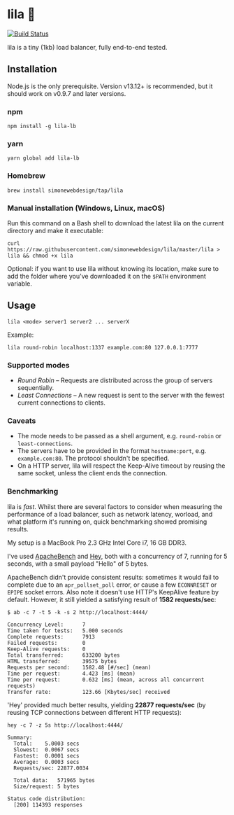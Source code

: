 # lila 🌺

[![Build Status](https://api.travis-ci.org/simonewebdesign/lila.svg?branch=master)](https://travis-ci.org/simonewebdesign/lila)

lila is a tiny (1kb) load balancer, fully end-to-end tested.

## Installation

Node.js is the only prerequisite. Version v13.12+ is recommended, but it should work on v0.9.7 and later versions.

### npm

    npm install -g lila-lb

### yarn

    yarn global add lila-lb

### Homebrew

    brew install simonewebdesign/tap/lila

### Manual installation (Windows, Linux, macOS)

Run this command on a Bash shell to download the latest lila on the current directory and make it executable:

    curl https://raw.githubusercontent.com/simonewebdesign/lila/master/lila > lila && chmod +x lila

Optional: if you want to use lila without knowing its location, make sure to add the folder where you've downloaded it on the `$PATH` environment variable.

## Usage

    lila <mode> server1 server2 ... serverX

Example:

    lila round-robin localhost:1337 example.com:80 127.0.0.1:7777

### Supported modes

- *Round Robin* – Requests are distributed across the group of servers sequentially.
- *Least Connections* – A new request is sent to the server with the fewest current connections to clients.

### Caveats

- The mode needs to be passed as a shell argument, e.g. `round-robin` or `least-connections`.
- The servers have to be provided in the format `hostname:port`, e.g. `example.com:80`. The protocol shouldn't be specified.
- On a HTTP server, lila will respect the Keep-Alive timeout by reusing the same socket, unless the client ends the connection.

### Benchmarking

lila is *fast*. Whilst there are several factors to consider when measuring the performance of a load balancer, such as network latency, worload, and what platform it's running on, quick benchmarking showed promising results.

My setup is a MacBook Pro 2.3 GHz Intel Core i7, 16 GB DDR3.

I've used [ApacheBench](https://en.wikipedia.org/wiki/ApacheBench) and [Hey](https://github.com/rakyll/hey), both with a concurrency of 7, running for 5 seconds, with a small payload "Hello" of 5 bytes.

ApacheBench didn't provide consistent results: sometimes it would fail to complete due to an `apr_pollset_poll` error, or cause a few `ECONNRESET` or `EPIPE` socket errors. Also note it doesn't use HTTP's KeepAlive feature by default. However, it still yielded a satisfying result of **1582 requests/sec**:

```
$ ab -c 7 -t 5 -k -s 2 http://localhost:4444/

Concurrency Level:      7
Time taken for tests:   5.000 seconds
Complete requests:      7913
Failed requests:        0
Keep-Alive requests:    0
Total transferred:      633200 bytes
HTML transferred:       39575 bytes
Requests per second:    1582.48 [#/sec] (mean)
Time per request:       4.423 [ms] (mean)
Time per request:       0.632 [ms] (mean, across all concurrent requests)
Transfer rate:          123.66 [Kbytes/sec] received
```

'Hey' provided much better results, yielding **22877 requests/sec** (by reusing TCP connections between different HTTP requests):

```
hey -c 7 -z 5s http://localhost:4444/

Summary:
  Total:	5.0003 secs
  Slowest:	0.0067 secs
  Fastest:	0.0001 secs
  Average:	0.0003 secs
  Requests/sec:	22877.0034

  Total data:	571965 bytes
  Size/request:	5 bytes

Status code distribution:
  [200]	114393 responses
```
